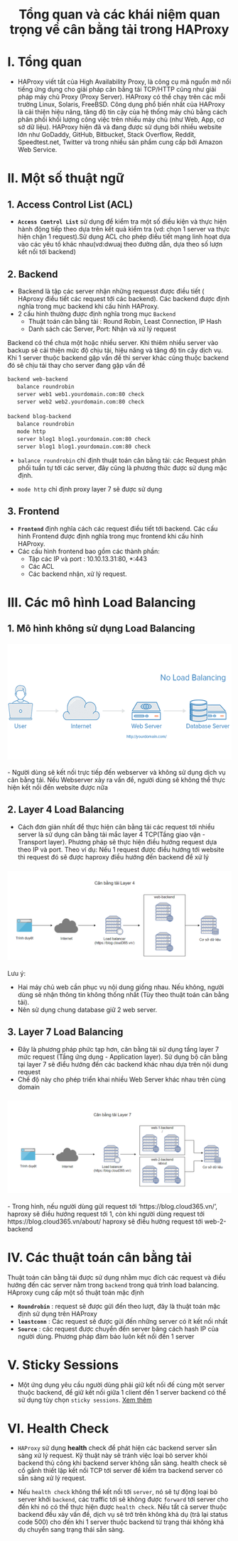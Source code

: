 <h1 align="center">Tổng quan và các khái niệm quan trọng về cân bằng tải trong HAProxy</h1>

# I. Tổng quan 
- HAProxy viết tắt của High Availability Proxy, là công cụ mã nguồn mở nổi tiếng ứng dụng cho giải pháp cân bằng tải TCP/HTTP cũng như giải pháp máy chủ Proxy (Proxy Server). HAProxy có thể chạy trên các mỗi trường Linux, Solaris, FreeBSD. Công dụng phổ biến nhất của HAProxy là cải thiện hiệu năng, tăng độ tin cậy của hệ thống máy chủ bằng cách phân phối khối lượng công việc trên nhiều máy chủ (như Web, App, cơ sở dữ liệu). HAProxy hiện đã và đang được sử dụng bởi nhiều website lớn như GoDaddy, GitHub, Bitbucket, Stack Overflow, Reddit, Speedtest.net, Twitter và trong nhiều sản phẩm cung cấp bởi Amazon Web Service.

# II. Một số thuật ngữ 

## 1. Access Control List (ACL)
- **`Access Control List`** sử dụng để kiểm tra một số điều kiện và thực hiện hành động tiếp theo dựa trên kết quả kiểm tra (vd: chọn 1 server va thực hiện chặn 1 request).Sử dụng ACL cho phép điều tiết mạng linh hoạt dựa vào các yêu tố khác nhau(vd:dwuaj theo đường dẫn, dựa theo số lượn kết nối tới backend)
## 2. Backend

- Backend là tập các server nhận những requesst được điều tiết ( HAproxy điều tiết các request tới các backend). Các backend được định nghĩa trong mục backend khi cấu hình HAProxy.
- 2 cấu hình thường được định nghĩa trong mục `Backend`
  - Thuật toán cân bằng tải : Round Robin, Least Connection, IP Hash
  - Danh sách các Server, Port: Nhận và xử lý request

Backend có thể chưa một hoặc nhiều server. Khi thiêm nhiều server vào backup sẽ cải thiện mức độ chịu tải, hiệu năng và tăng độ tin cậy dịch vụ. Khi 1 server thuộc backend gặp vấn đề thì server khác cũng thuộc backend đó sẽ chịu tải thay cho server đang gặp vấn đề

```sh
backend web-backend
   balance roundrobin
   server web1 web1.yourdomain.com:80 check
   server web2 web2.yourdomain.com:80 check

backend blog-backend
   balance roundrobin
   mode http
   server blog1 blog1.yourdomain.com:80 check
   server blog1 blog1.yourdomain.com:80 check
```

- `balance roundrobin` chỉ định thuật toán cân bằng tải: các Request phân phối tuần tự tới các server, đây cũng là phương thức được sử dụng mặc định.

- `mode http` chỉ định proxy layer 7 sẽ được sử dụng

## 3. Frontend
- **`Frontend`** định nghĩa cách các request điều tiết tới backend. Các cấu hình Frontend được định nghĩa trong mục frontend khi cấu hình HAProxy.
- Các cấu hình frontend bao gồm các thành phần:
  - Tập các IP và port : 10.10.13.31:80, *:443
  - Các ACL
  - Các backend nhận, xử lý request.

# III. Các mô hình Load Balancing
## 1. Mô hình không sử dụng Load Balancing
<h3 align="center"><img src="../../Images/Cluster/18.png"></h3>
- Người dùng sẽ kết nối trực tiếp đến webserver và không sử dụng dịch vụ cân bằng tải. Nếu Webserver xảy ra vấn đề, người dùng sẽ không thể thực hiện kết nối đến website được nữa

## 2. Layer 4 Load Balancing

- Cách đơn giản nhất để thực hiện cân bằng tải các request tới nhiều server là sử dụng cân bằng tải mắc layer 4 TCP(Tầng giao vận - Transport layer). Phương pháp sẽ thực hiện điều hướng request dựa theo IP và port. Theo ví dụ: Nếu 1 request được điều hướng tới website thì request đó sẽ được haproxy điều hướng đến backend để xử lý

<h3 align="center"><img src="../../Images/Cluster/19.png"></h3>

Lưu ý: 
  - Hai máy chủ web cần phục vụ nội dung giống nhau. Nếu không, người dùng sẽ nhận thông tin không thống nhất (Tùy theo thuật toán cân bằng tải).
  - Nên sử dụng chung database giữ 2 web server.

## 3. Layer 7 Load Balancing
- Đây là phương pháp phức tạp hơn, cân bằng tải sử dụng tầng layer 7 mức request (Tầng ứng dụng - Application layer). Sử dụng bộ cân bằng tại layer 7 sẽ điểu hướng đến các backend khác nhau dựa trên nội dung request
- Chế độ này cho phép triển khai nhiều Web Server  khác nhau trên cùng domain

<h3 align="center"><img src="../../Images/Cluster/20.png"></h3>
- Trong hình, nếu người dùng gửi request tới ‘https://blog.cloud365.vn/’, haproxy sẽ điều hướng request tới 1, còn khi người dùng request tới https://blog.cloud365.vn/about/ haproxy sẽ điều hường request tới web-2-backend

# IV. Các thuật toán cân bằng tải

Thuật toán cân bằng tải được sử dụng nhằm mục đích các request và điều hướng đến các server nằm trong `backend` trong quá trình load balancing. HAproxy cung cấp một số thuật toán mặc định

- **`Roundrobin`** : request sẽ được gửi đến theo lượt, đây là thuật toán mặc định sử dụng trên HAProxy
- **`leastconn`** : Các request sẽ được gửi đến những server có ít kết nối nhất
- **`Source`** : các request được chuyển đến server băng cách hash IP của người dùng. Phương pháp đảm bảo luôn kết nối đến 1 server

# V. Sticky Sessions

- Một ứng dụng yêu cầu người dùng phải giữ kết nối đế cùng một server thuộc backend, để giữ kết nối giữa 1 client đến 1 server backend có thể sử dụng tùy chọn `sticky sessions`. [Xem thêm](https://www.haproxy.com/blog/load-balancing-affinity-persistence-sticky-sessions-what-you-need-to-know/)

# VI. Health Check
- `HAProxy` sử dụng **health** check để phát hiện các backend server sẵn sàng xử lý request. Kỹ thuật này sẽ tránh việc loại bỏ server khỏi backend thủ công khi backend server không sẵn sàng. health check sẽ cố gắnh thiết lập kết nối TCP tới server để kiểm tra backend server có sẵn sàng xử lý request.

- Nếu `health check` không thể kết nối tới `server`, nó sẽ tự động loại bỏ server khởi `backend`, các traffic tới sẽ không được `forward` tới server cho đến khi nó có thể thực hiện được `health check`. Nếu tất cả server thuộc backend đều xảy vấn đề, dịch vụ sẽ trở trên không khả dụ (trả lại status code 500) cho đến khi 1 server thuộc backend từ trạng thái không khả dụ chuyển sang trạng thái sẵn sàng.